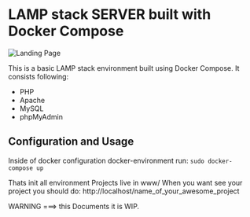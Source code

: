 # LAMP stack SERVER built with Docker Compose

![Landing Page](https://preview.ibb.co/gOTa0y/LAMP_STACK.png)

This is a basic LAMP stack environment built using Docker Compose. It consists following:

* PHP
* Apache
* MySQL
* phpMyAdmin

## Configuration and Usage

Inside of docker configuration docker-environment run:
``
sudo docker-compose up
``

Thats init all environment
Projects live in www/
When you want see your project you should do:
http://localhost/name_of_your_awesome_project


WARNING  ===>  this Documents it is WIP. 


